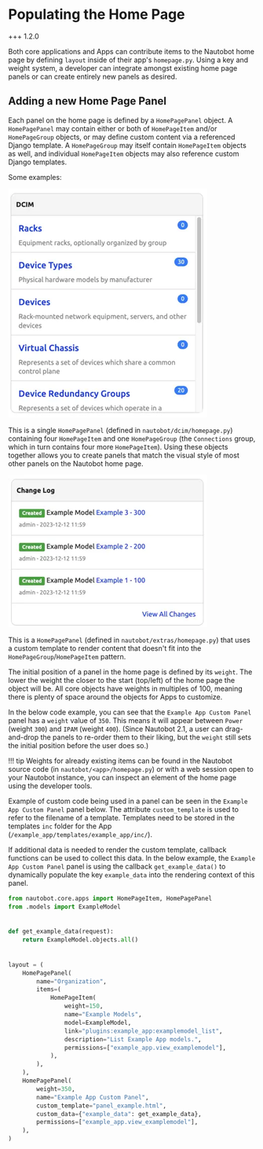 # Populating the Home Page

+++ 1.2.0

Both core applications and Apps can contribute items to the Nautobot home page by defining `layout` inside of their app's `homepage.py`. Using a key and weight system, a developer can integrate amongst existing home page panels or can create entirely new panels as desired.

## Adding a new Home Page Panel

Each panel on the home page is defined by a `HomePagePanel` object. A `HomePagePanel` may contain either or both of `HomePageItem` and/or `HomePageGroup` objects, or may define custom content via a referenced Django template. A `HomePageGroup` may itself contain `HomePageItem` objects as well, and individual `HomePageItem` objects may also reference custom Django templates.

Some examples:

![DCIM Panel](../../media/development/homepage_dcim_panel.png "DCIM Panel")

This is a single `HomePagePanel` (defined in `nautobot/dcim/homepage.py`) containing four `HomePageItem` and one `HomePageGroup` (the `Connections` group, which in turn contains four more `HomePageItem`). Using these objects together allows you to create panels that match the visual style of most other panels on the Nautobot home page.

![Changelog Panel](../../media/development/homepage_changelog_panel.png "Changelog Panel")

This is a `HomePagePanel` (defined in `nautobot/extras/homepage.py`) that uses a custom template to render content that doesn't fit into the `HomePageGroup`/`HomePageItem` pattern.

The initial position of a panel in the home page is defined by its `weight`. The lower the weight the closer to the start (top/left) of the home page the object will be. All core objects have weights in multiples of 100, meaning there is plenty of space around the objects for Apps to customize.

In the below code example, you can see that the `Example App Custom Panel` panel has a `weight` value of `350`. This means it will appear between `Power` (weight `300`) and `IPAM` (weight `400`). (Since Nautobot 2.1, a user can drag-and-drop the panels to re-order them to their liking, but the `weight` still sets the initial position before the user does so.)

!!! tip
    Weights for already existing items can be found in the Nautobot source code (in `nautobot/<app>/homepage.py`) or with a web session open to your Nautobot instance, you can inspect an element of the home page using the developer tools.

Example of custom code being used in a panel can be seen in the `Example App Custom Panel` panel below. The attribute `custom_template` is used to refer to the filename of a template. Templates need to be stored in the templates `inc` folder for the App (`/example_app/templates/example_app/inc/`).

If additional data is needed to render the custom template, callback functions can be used to collect this data. In the below example, the `Example App Custom Panel` panel is using the callback `get_example_data()` to dynamically populate the key `example_data` into the rendering context of this panel.

``` python
from nautobot.core.apps import HomePageItem, HomePagePanel
from .models import ExampleModel


def get_example_data(request):
    return ExampleModel.objects.all()


layout = (
    HomePagePanel(
        name="Organization",
        items=(
            HomePageItem(
                weight=150,
                name="Example Models",
                model=ExampleModel,
                link="plugins:example_app:examplemodel_list",
                description="List Example App models.",
                permissions=["example_app.view_examplemodel"],
            ),
        ),
    ),
    HomePagePanel(
        weight=350,
        name="Example App Custom Panel",
        custom_template="panel_example.html",
        custom_data={"example_data": get_example_data},
        permissions=["example_app.view_examplemodel"],
    ),
)
```
